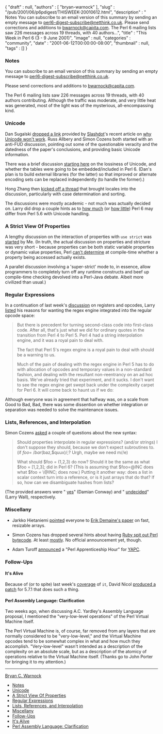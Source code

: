 {
   "draft" : null,
   "authors" : [
      "bryan-warnock"
   ],
   "slug" : "/pub/2001/06/p6pdigest/THISWEEK-20010612.html",
   "description" : " Notes You can subscribe to an email version of this summary by sending an empty message to perl6-digest-subscribe@netthink.co.uk. Please send corrections and additions to bwarnock@capita.com. The Perl 6 mailing lists saw 226 messages across 19 threads, with 40 authors...",
   "title" : "This Week in Perl 6 (3 - 9 June 2001)",
   "image" : null,
   "categories" : "community",
   "date" : "2001-06-12T00:00:00-08:00",
   "thumbnail" : null,
   "tags" : []
}



### <span id="Notes">Notes</span>

You can subscribe to an email version of this summary by sending an empty message to <perl6-digest-subscribe@netthink.co.uk>.

Please send corrections and additions to <bwarnock@capita.com>.

The Perl 6 mailing lists saw 226 messages across 19 threads, with 40 authors contributing. Although the traffic was moderate, and very little heat was generated, most of the light was of the mysterious, all-encompassing kind.

### <span id="Unicode">Unicode</span>

Dan Sugalski [dropped a link](http://archive.develooper.com/perl6-internals@perl.org/msg03062.html) provided by [Slashdot](http://slashdot.org/)'s recent article on [why Unicode won't work](http://www.hastingsresearch.com/net/04-unicode-limitations.shtml). Russ Allbery and Simon Cozens both started with an anti-FUD discussion, pointing out some of the questionable veracity and the datedness of the paper's conclusions, and providing basic Unicode information.

There was a brief discussion [starting here](http://archive.develooper.com/perl6-internals@perl.org/msg03114.html) on the lossiness of Unicode, and whether the tables were going to be embedded/included in Perl 6. (Dan's plan is to build external libraries (for the latter) so that improved or alternate encoding sets can be replaced independently (to handle the former).)

Hong Zhang then [kicked off a thread](http://archive.develooper.com/perl6-internals@perl.org/msg03072.html) that brought locales into the discussion, particularly with case determination and sorting.

The discussions were mostly academic - not much was actually decided on. Larry did drop a couple hints as to [how much](http://archive.develooper.com/perl6-internals@perl.org/msg03098.html) (or [how little](http://archive.develooper.com/perl6-internals@perl.org/msg03109.html)) Perl 6 may differ from Perl 5.6 with Unicode handling.

### <span id="A_Strict_View_Of_Properties">A Strict View Of Properties</span>

A lengthy discussion on the interaction of properties with `use strict` was [started](http://archive.develooper.com/perl6-language@perl.org/msg07412.html) by Me. (In truth, the actual discussion on properties and stricture was very short - because properties can be both static variable properties or dynamic value properties, Perl [can't determine](http://archive.develooper.com/perl6-language@perl.org/msg07457.html) at compile-time whether a property being accessed actually exists.

A parallel discussion involving a 'super-strict' mode to, in essence, allow programmers to completely turn off any runtime constructs and beef up compile-time checking devolved into a Perl-Java debate. Albeit more civilized than usual.)

### <span id="Regular_Expressions">Regular Expressions</span>

In a continuation of last week's [discussion](/pub/2001/06/p6pdigest/THISWEEK-20010601.html#Perl_Virtual_Registers_continued) on registers and opcodes, Larry [listed](http://archive.develooper.com/perl6-internals@perl.org/msg03034.html) his reasons for wanting the regex engine integrated into the regular opcode space:

> But there is precedent for turning second-class code into first-class code. After all, that's just what we did for ordinary quotes in the transition from Perl 4 to Perl 5. Perl 4 had a string interpolation engine, and it was a royal pain to deal with.
>
> The fact that Perl 5's regex engine is a royal pain to deal with should be a warning to us.
>
> Much of the pain of dealing with the regex engine in Perl 5 has to do with allocation of opcodes and temporary values in a non-standard fashion, and dealing with the resultant non-reentrancy on an ad hoc basis. We've already tried that experiment, and it sucks. I don't want to see the regex engine get swept back under the complexity carpet for Perl 6. It will come back to haunt us if we do:

Although everyone was in agreement that halfway was, on a scale from Good to Bad, Bad, there was some dissention on whether integration or separation was needed to solve the maintenance issues.

### <span id="Lists_References_and_Interpolation">Lists, References, and Interpolation</span>

Simon Cozens [asked](http://archive.develooper.com/perl6-language@perl.org/msg07464.html) a couple of questions about the new syntax:

> Should properties interpolate in regular expressions? (and/or strings) I don't suppose they should, because we don't expect subroutines to. (if $foo =~ /bar($baz,$quux)/;? Urgh, maybe we need m//e)
>
> What should $foo = (1,2,3) do now? Should it be the same as what $foo = \[1,2,3\]; did in Perl 6? (This is assuming that $foo=@INC does what $foo = \\@INC; does now.) Putting it another way: does a list in scalar context turn into a reference, or is it just arrays that do that? If so, how can we disambiguate hashes from lists?

(The provided answers were " [yes](http://archive.develooper.com/perl6-language@perl.org/msg07469.html)" (Damian Conway) and " [undecided](http://archive.develooper.com/perl6-language@perl.org/msg07479.html)" (Larry Wall), respectively.

### <span id="Miscellany">Miscellany</span>

-   Jarkko Hietaniemi [pointed](http://archive.develooper.com/perl6-internals@perl.org/msg03117.html) everyone to [Erik Demaine's paper](http://db.uwaterloo.ca/~eddemain/papers/WADS99a/) on fast, resizable arrays.

-   Simon Cozens has dropped several hints about having [Ruby spit out Perl bytecode](http://archive.develooper.com/perl6-language@perl.org/msg07401.html). At least [mostly](http://archive.develooper.com/perl6-language@perl.org/msg07405.html). No official announcement yet, though.
-   Adam Turoff [announced](http://archive.develooper.com/perl6-meta@perl.org/msg00936.html) a "Perl Apprenticeship Hour" for [YAPC](http://www.yetanother.org/index.cgi?page=news#yapcnasched).

### <span id="Follow_Ups">Follow-Ups</span>

#### <span id="Its_Alive">It's Alive</span>

Because of (or to spite) last week's [coverage](/pub/2001/06/p6pdigest/THISWEEK-20010601.html#It_Is_Another_Language_Feature_It_Is_Or_Is_It) of `it`, David Nicol [produced a patch](http://archive.develooper.com/perl5-porters@perl.org/msg58600.html) for 5.7.1 that does such a thing.

#### <span id="Perl_Assembly_Language_Clarification">Perl Assembly Language: Clarification</span>

Two weeks ago, when discussing A.C. Yardley's Assembly Language proposal, I mentioned the "very-low-level operations" of the Perl Virtual Machine itself.

The Perl Virtual Machine is, of course, far removed from any layers that are normally considered to be "very-low-level," and the Virtual Machine opcodes tend to be somewhat complex in what and how much they accomplish. "Very-low-level" wasn't intended as a description of the complexity on an absolute scale, but as a description of the atomicy of operations relative to the Virtual Machine itself. (Thanks go to John Porter for bringing it to my attention.)

------------------------------------------------------------------------

[Bryan C. Warnock](mailto:bwarnock@capita.com)
-   [Notes](#Notes)
-   [Unicode](#Unicode)
-   [A Strict View Of Properties](#A_Strict_View_Of_Properties)
-   [Regular Expressions](#Regular_Expressions)
-   [Lists, References, and Interpolation](#Lists_References_and_Interpolation)
-   [Miscellany](#Miscellany)
-   [Follow-Ups](#Follow_Ups)
-   [It's Alive](#Its_Alive)
-   [Perl Assembly Language: Clarification](#Perl_Assembly_Language_Clarification)


